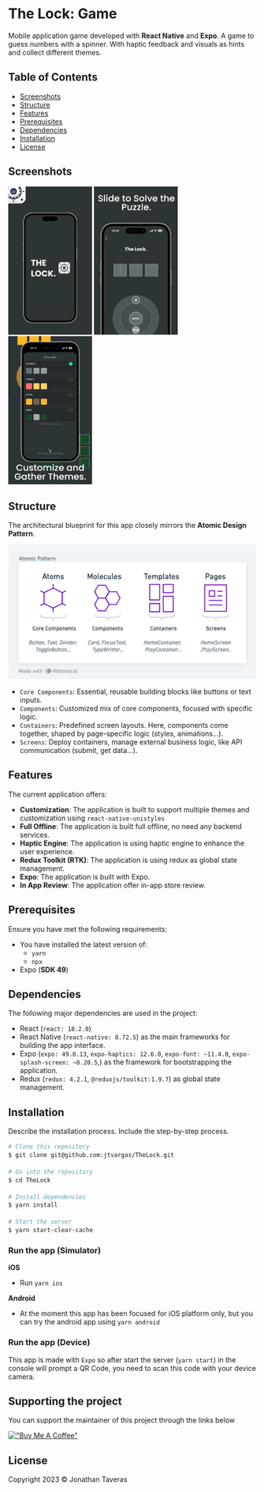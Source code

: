 
# The Lock: Game

Mobile application game developed with **React Native** and **Expo**. A game to guess numbers with a spinner. With haptic feedback and visuals as hints and collect different themes.


## Table of Contents
- [Screenshots](#screenshots)
- [Structure](#structure)
- [Features](#features)
- [Prerequisites](#prerequisites)
- [Dependencies](#dependencies)
- [Installation](#installation)
- [License](#license)

## Screenshots
<img src="./assets/preview/splashscreen.png"  width="170" height="300">&nbsp;<img src="./assets/preview/gamescreen.png"  width="170" height="300">&nbsp;<img src="./assets/preview/themescreen.png"  width="170" height="300">

## Structure
The architectural blueprint for this app closely mirrors the **Atomic Design Pattern**.

![Alt text](/assets/preview/StructureDefinition.png)

- `Core Components`: Essential, reusable building blocks like buttons or text inputs.
- `Components`: Customized mix of core components, focused with specific logic.
- `Containers`: Predefined screen layouts. Here, components come together, shaped by page-specific logic (styles, animations...).
- `Screens`: Deploy containers, manage external business logic, like API communication (submit, get data...).

## Features
The current application offers:

- **Customization**: The application is built to support multiple themes and customization using `react-native-unistyles`
- **Full Offline**: The application is built full offline, no need any backend services.
- **Haptic Engine**: The application is using haptic engine to enhance the user experience.
- **Redux Toolkit (RTK)**: The application is using redux as global state management.
- **Expo**: The application is built with Expo.
- **In App Review**: The application offer in-app store review.

## Prerequisites
Ensure you have met the following requirements:

* You have installed the latest version of:
	*  `yarn`
	* `npx`
* Expo (**SDK 49**)

## Dependencies
The following major dependencies are used in the project:

- React (`react: 18.2.0`) 
- React Native (`react-native: 0.72.5`) as the main frameworks for building the app interface.
- Expo (`expo: 49.0.13`, `expo-haptics: 12.6.0`, `expo-font: ~11.4.0`, `expo-splash-screen: ~0.20.5`,) as the framework for bootstrapping the application.
- Redux (`redux: 4.2.1`, `@reduxjs/toolkit:1.9.7`) as global state management.


## Installation
Describe the installation process. Include the step-by-step process.

```bash
# Clone this repository
$ git clone git@github.com:jtvargas/TheLock.git

# Go into the repository
$ cd TheLock

# Install dependencies
$ yarn install

# Start the server
$ yarn start-clear-cache

```

### Run the app (**Simulator**)

**iOS**
- Run `yarn ios`

**Android**
- At the moment this app has been focused for iOS platform only, but you can try the android app using `yarn android`

### Run the app (**Device**)
This app is made with `Expo` so after start the server (`yarn start`) in the console will prompt a QR Code, you need to scan this code with your device camera.


## Supporting the project

You can support the maintainer of this project through the links below

[!["Buy Me A Coffee"](https://www.buymeacoffee.com/assets/img/custom_images/orange_img.png)](https://www.buymeacoffee.com/dev0x07)

## License
Copyright 2023 © Jonathan Taveras
